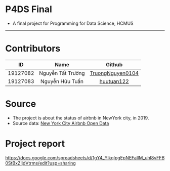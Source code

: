 # P4DS Final
* A final project for Programming for Data Science, HCMUS
___
# Contributors
|    ID    |       Name        |                         Github                          |
| :------: | :---------------: | :-----------------------------------------------------: |
| 19127082 | Nguyễn Tất Trường | [TruongNguyen0104](https://github.com/TruongNguyen0104) |
| 19127083 |  Nguyễn Hữu Tuấn  |       [huutuan122](https://github.com/huutuan122)       |

# Source
* The project is about the status of airbnb in NewYork city, in 2019.
* Source data: [New York City Airbnb Open Data](https://www.kaggle.com/dgomonov/new-york-city-airbnb-open-data?select=AB_NYC_2019.csv)

# Project report
https://docs.google.com/spreadsheets/d/1gY4_YlkqIpgEpNEFalIM_uhl8vFFB0StBxZIjdVtrms/edit?usp=sharing